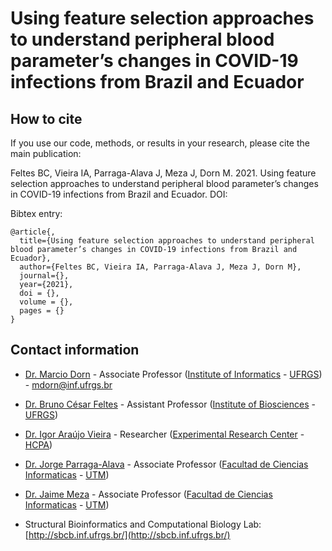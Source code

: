 # Using feature selection approaches to understand peripheral blood parameter’s changes in COVID-19 infections from Brazil and Ecuador

## How to cite

If you use our code, methods, or results in your research, please cite the main publication:

Feltes BC, Vieira IA, Parraga-Alava J, Meza J, Dorn M. 2021. Using feature selection approaches to understand peripheral blood parameter’s changes in COVID-19 infections from Brazil and Ecuador. DOI: 

Bibtex entry:
```
@article{,
  title={Using feature selection approaches to understand peripheral blood parameter’s changes in COVID-19 infections from Brazil and Ecuador},
  author={Feltes BC, Vieira IA, Parraga-Alava J, Meza J, Dorn M},
  journal={},
  year={2021},
  doi = {},
  volume = {},
  pages = {}
}
```

## Contact information

- [Dr. Marcio Dorn](https://orcid.org/0000-0001-8534-3480) - Associate Professor ([Institute of Informatics](https://www.inf.ufrgs.br/site/en) - [UFRGS](http://www.ufrgs.br/english/home)) - mdorn@inf.ufrgs.br

- [Dr. Bruno César Feltes](https://orcid.org/0000-0002-2825-8295) - Assistant Professor ([Institute of Biosciences](https://www.ufrgs.br/biociencias/) - [UFRGS](http://www.ufrgs.br/english/home))
    
- [Dr. Igor Araújo Vieira](https://orcid.org/0000-0003-0557-3521) - Researcher ([Experimental Research Center](https://www.hcpa.edu.br/pesquisa/grupos-de-pesquisa/centro-de-pesquisa-experimental-cpe) - [HCPA](https://www.hcpa.edu.br/))

- [Dr. Jorge Parraga-Alava](https://orcid.org/0000-0001-8558-9122) - Associate Professor ([Facultad de Ciencias Informaticas](https://www.utm.edu.ec/fci/) - [UTM](https://www.utm.edu.ec/))

- [Dr. Jaime Meza](https://orcid.org/0000-0002-8279-5630) - Associate Professor ([Facultad de Ciencias Informaticas](https://www.utm.edu.ec/fci/) - [UTM](https://www.utm.edu.ec/)) 

- Structural Bioinformatics and Computational Biology Lab: [http://sbcb.inf.ufrgs.br/](http://sbcb.inf.ufrgs.br/)

